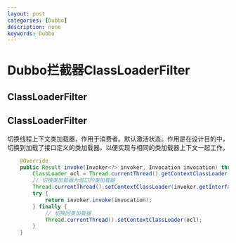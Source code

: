 ```yaml
---
layout: post
categories: [Dubbo]
description: none
keywords: Dubbo
---
```

# Dubbo拦截器ClassLoaderFilter

## ClassLoaderFilter


## ClassLoaderFilter
切换线程上下文类加载器，作用于消费者。默认激活状态。作用是在设计目的中，切换到加载了接口定义的类加载器，以便实现与相同的类加载器上下文一起工作。
```java
    @Override
    public Result invoke(Invoker<?> invoker, Invocation invocation) throws RpcException {
        ClassLoader ocl = Thread.currentThread().getContextClassLoader();
        // 切换类加载器为借口的类加载器
        Thread.currentThread().setContextClassLoader(invoker.getInterface().getClassLoader());
        try {
            return invoker.invoke(invocation);
        } finally {
        	// 切换回类加载器
            Thread.currentThread().setContextClassLoader(ocl);
        }
    }
```




